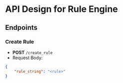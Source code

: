 # API Design for Rule Engine

## Endpoints

### Create Rule

- **POST** `/create_rule`
- Request Body: 
```json
{
    "rule_string": "<rule>"
}
